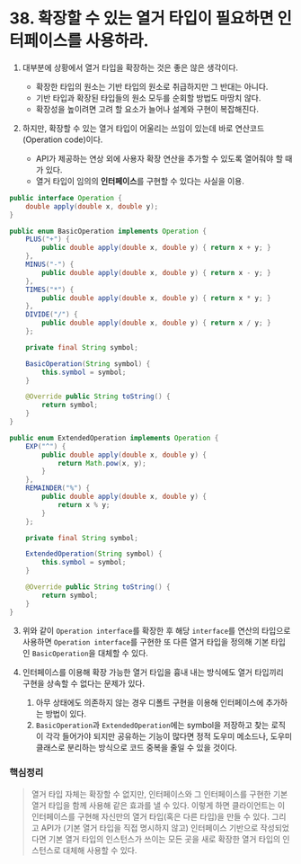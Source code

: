 # 38. 확장할 수 있는 열거 타입이 필요하면 인터페이스를 사용하라.

1. 대부분에 상황에서 열거 타입을 확장하는 것은 좋은 않은 생각이다.
    - 확장한 타입의 원소는 기반 타입의 원소로 취급하지만 그 반대는 아니다.
    - 기반 타입과 확장된 타입들의 원소 모두를 순회할 방법도 마땅치 않다.
    - 확장성을 높이려면 고려 할 요소가 늘어나 설계와 구현이 복잡해진다.

2. 하지만, 확장할 수 있는 열거 타입이 어울리는 쓰임이 있는데 바로 연산코드(Operation code)이다.
    - API가 제공하는 연상 외에 사용자 확장 연산을 추가할 수 있도록 열어줘야 할 때가 있다.
    - 열거 타입이 임의의 **인터페이스**를 구현할 수 있다는 사실을 이용.

```java
public interface Operation {
    double apply(double x, double y);
}
```
```java
public enum BasicOperation implements Operation {
    PLUS("+") {
        public double apply(double x, double y) { return x + y; }
    },
    MINUS("-") {
        public double apply(double x, double y) { return x - y; }
    },
    TIMES("*") {
        public double apply(double x, double y) { return x * y; }
    },
    DIVIDE("/") {
        public double apply(double x, double y) { return x / y; }
    };

    private final String symbol;

    BasicOperation(String symbol) {
        this.symbol = symbol;
    }

    @Override public String toString() {
        return symbol;
    }
}
```
```java
public enum ExtendedOperation implements Operation {
    EXP("^") {
        public double apply(double x, double y) {
            return Math.pow(x, y);
        }
    },
    REMAINDER("%") {
        public double apply(double x, double y) {
            return x % y;
        }
    };

    private final String symbol;

    ExtendedOperation(String symbol) {
        this.symbol = symbol;
    }

    @Override public String toString() {
        return symbol;
    }
}
```

3. 위와 같이 `Operation interface`를 확장한 후 해당 `interface`를 연산의 타입으로 사용하면 `Operation interface`를 구현한 또 다른 열거 타입을 정의해 기본 타입인 `BasicOperation`을 대체할 수 있다.

4. 인터페이스를 이용해 확장 가능한 열거 타입을 흉내 내는 방식에도 열거 타입끼리 구현을 상속할 수 없다는 문제가 있다.
    1. 아무 상태에도 의존하지 않는 경우 디폴트 구현을 이용해 인터페이스에 추가하는 방법이 있다.
    2. `BasicOperation`과 `ExtendedOperation`에는 symbol을 저장하고 찾는 로직이 각각 들어가야 되지만 공유하는 기능이 많다면 정적 도우미 메소드나, 도우미 클래스로 분리하는 방식으로 코드 중복을 줄일 수 있을 것이다.



### 핵심정리
> 열거 타입 자체는 확장할 수 없지만, 인터페이스와 그 인터페이스를 구현한 기본 열거 타입을 함께 사용해 같은 효과를 낼 수 있다. 이렇게 하면 클라이언트는 이 인터페이스를 구현해 자신만의 열거 타입(혹은 다른 타입)을 만들 수 있다. 그리고 API가 (기본 열거 타입을 직접 명시하지 않고) 인터페이스 기반으로 작성되었다면 기본 열거 타입의 인스턴스가 쓰이는 모든 곳을 새로 확장한 열거 타입의 인스턴스로 대체해 사용할 수 있다.